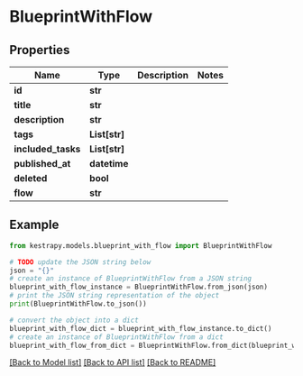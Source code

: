 # BlueprintWithFlow


## Properties

Name | Type | Description | Notes
------------ | ------------- | ------------- | -------------
**id** | **str** |  | 
**title** | **str** |  | 
**description** | **str** |  | 
**tags** | **List[str]** |  | 
**included_tasks** | **List[str]** |  | 
**published_at** | **datetime** |  | 
**deleted** | **bool** |  | 
**flow** | **str** |  | 

## Example

```python
from kestrapy.models.blueprint_with_flow import BlueprintWithFlow

# TODO update the JSON string below
json = "{}"
# create an instance of BlueprintWithFlow from a JSON string
blueprint_with_flow_instance = BlueprintWithFlow.from_json(json)
# print the JSON string representation of the object
print(BlueprintWithFlow.to_json())

# convert the object into a dict
blueprint_with_flow_dict = blueprint_with_flow_instance.to_dict()
# create an instance of BlueprintWithFlow from a dict
blueprint_with_flow_from_dict = BlueprintWithFlow.from_dict(blueprint_with_flow_dict)
```
[[Back to Model list]](../README.md#documentation-for-models) [[Back to API list]](../README.md#documentation-for-api-endpoints) [[Back to README]](../README.md)


